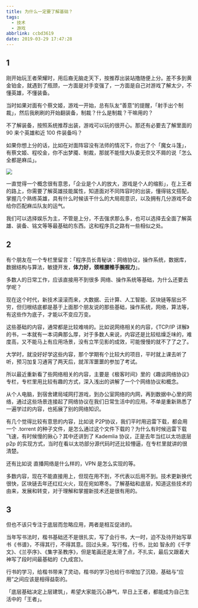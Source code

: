 ```yaml
---
title: 为什么一定要了解基础？
tags:
  - 技术
  - 游戏
abbrlink: ccbd3619
date: 2019-03-29 17:47:28
---
```

## 1
刚开始玩王者荣耀时，用后裔无脑走天下，按推荐出装站撸随便上分。差不多到黄金铂金，就遇到了瓶颈，一方面是对手变强了，一方面是自己对游戏了解太少，不懂英雄，不懂装备。

当时如果对面有个蔡文姬，游戏一开始，总有队友“善意”的提醒，「射手出个制裁」，然后我刷刷的开始翻装备，制裁？什么是制裁？干嘛用的？

<!-- more -->

不了解装备，按照系统推荐出装，游戏可以玩的很开心。那还有必要去了解里面的 90 来个英雄和近 100 件装备吗？

如果你想上分的话，比如在对面阵容没有法师的情况下，你出了个「魔女斗篷」，有蔡文姬、程咬金，你不出梦魇、制裁，那就不能怪大队委无奈又不屑的说「怎么全都是麻瓜」。

![](https://i.imgur.com/JROyucU.png)

一直觉得一个概念很有意思，「企业是个人的放大，游戏是个人的缩影」，在上王者的路上，你需要了解英雄技能属性，知道面对不同阵容时的出装，懂得铭文搭配，掌握几个熟练英雄，具有什么时候该干什么的大局观意识，以及拥有几分游戏不会给你匹配麻瓜队友的运气。

我们可以选择娱乐为主，不管是上分，不去强求那么多，也可以选择去全面了解英雄、装备、铭文等等最基础的东西。这和程序员之路有一些相似之处。

## 2

有个朋友在一个专栏里留言：「程序员长青秘诀：网络协议，操作系统，数据库，数据结构与算法，敏捷开发，**体力好，颈椎腰椎手腕视力**」。

多数人的日常工作，应该直接用不到很多 网络、操作系统等基础，为什么还要去学呢？

现在这个时代，新技术滚滚而来，大数据、云计算、人工智能、区块链等层出不穷，但归根结底都是基于上面那个朋友说的那些基础，操作系统，网络，算法等，有这些作为底子，才能以不变应万变。

这些基础的内容，通常都是比较难啃的。比如说网络相关的内容，《TCP/IP 详解》的书，一本就有一本词典那么厚，对于多数人来说，内容还是比较枯燥乏味的，难度高，又不能马上有应用场景，没有立竿见影的成效，可能慢慢的就不了了之了。

大学时，就没好好学这些内容，那个学期有个比较大的项目，平时就上课去听了听，预习加复习通宵了两天后，就浑浑噩噩的参加了考试。

所以最近重新看了些网络相关的内容，主要是《极客时间》里的《趣谈网络协议》专栏，专栏里用比较有趣的方式，深入浅出的讲解了一个个网络协议和概念。

从个人电脑，到宿舍建局域网打游戏，到办公室网络的内网，再到数据中心里的网络，通过这些场景连接起了网络协议在我们日常生活中的应用。不单是重新熟悉了一遍学过的内容，也拓展了别的网络知识。

有几个觉得比较有意思的内容，比如说 P2P协议，我们平时用迅雷下载，都会用一个 .torrent 的种子文件，是怎么通过这个文件下载的？为什么有时候迅雷下载飞速，有时候慢的揪心？其中还讲到了 Kademlia 协议，正是去年当红以太坊底层 p2p 的实现方式，当时在看以太坊部分源代码时还比较懵逼，在专栏里就讲的很清楚。

还有比如说 直播网络是什么样的，VPN 是怎么实现的等。

多数内容，现在不能直接用上，但现在用不到，不代表以后用不到。技术更新换代很快，区块链去年还红红火火，现在宛如寒冬。了解基础和底层，知道这些技术的由来，发展和转变，对于理解和掌握新技术还是很有用的。

## 3
但也不该只专注于底层而忽略应用，两者是相互促进的。

当年写书法时，楷书基础还不是很扎实，写了会行书，大一时，迫不及待开始写草书《书谱》，不得其行，不得其意。回过头来，写行楷，行书，比如 智永的《千字文》、《兰亭序》、《集字圣教序》，但是笔画还是太滑了点，不扎实，最后又跟着大神写了段时间最基础的《九成宫》。

行书的学习，给楷书带来了灵动，楷书的学习也给行书增加了沉稳，基础与“应用”之间应该是相得益彰的。

 「底层基础决定上层建筑」，希望大家能沉心静气，早日上王者，都能成为自己生活中的「王者」。
